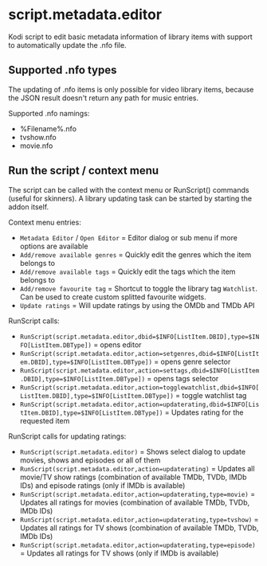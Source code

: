 # script.metadata.editor

Kodi script to edit basic metadata information of library items with support to automatically update the .nfo file.


## Supported .nfo types

The updating of .nfo items is only possible for video library items, because the JSON result doesn't return any path for music entries.

Supported .nfo namings:

* %Filename%.nfo
* tvshow.nfo
* movie.nfo


## Run the script / context menu

The script can be called with the context menu or RunScript() commands (useful for skinners).
A library updating task can be started by starting the addon itself.

Context menu entries:

* `Metadata Editor` / `Open Editor` = Editor dialog or sub menu if more options are available
* `Add/remove available genres` = Quickly edit the genres which the item belongs to
* `Add/remove available tags` = Quickly edit the tags which the item belongs to
* `Add/remove favourite tag` = Shortcut to toggle the library tag `Watchlist`. Can be used to create custom splitted favourite widgets.
* `Update ratings` = Will update ratings by using the OMDb and TMDb API


RunScript calls:

*  `RunScript(script.metadata.editor,dbid=$INFO[ListItem.DBID],type=$INFO[ListItem.DBType])` = opens editor
*  `RunScript(script.metadata.editor,action=setgenres,dbid=$INFO[ListItem.DBID],type=$INFO[ListItem.DBType])` = opens genre selector
*  `RunScript(script.metadata.editor,action=settags,dbid=$INFO[ListItem.DBID],type=$INFO[ListItem.DBType])` = opens tags selector
*  `RunScript(script.metadata.editor,action=togglewatchlist,dbid=$INFO[ListItem.DBID],type=$INFO[ListItem.DBType])` = toggle watchlist tag
*  `RunScript(script.metadata.editor,action=updaterating,dbid=$INFO[ListItem.DBID],type=$INFO[ListItem.DBType])` = Updates rating for the requested item

RunScript calls for updating ratings:
*  `RunScript(script.metadata.editor)` = Shows select dialog to update movies, shows and episodes or all of them
*  `RunScript(script.metadata.editor,action=updaterating)` = Updates all movie/TV show ratings (combination of available TMDb, TVDb, IMDb IDs) and episode ratings (only if IMDb is available)
*  `RunScript(script.metadata.editor,action=updaterating,type=movie)` = Updates all ratings for movies (combination of available TMDb, TVDb, IMDb IDs)
*  `RunScript(script.metadata.editor,action=updaterating,type=tvshow)` = Updates all ratings for TV shows (combination of available TMDb, TVDb, IMDb IDs)
*  `RunScript(script.metadata.editor,action=updaterating,type=episode)` = Updates all ratings for TV shows (only if IMDb is available)